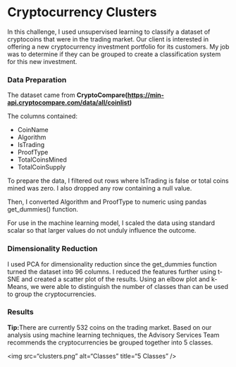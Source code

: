 # Cryptocurrency Clusters

In this challenge, I used unsupervised learning to classify a dataset of cryptocoins that were in the trading market. Our client is interested in offering a new cryptocurrency investment portfolio for its customers. My job was to determine if they can be grouped to create a classification system for this new investment.

### Data Preparation

The dataset came from __CryptoCompare(https://min-api.cryptocompare.com/data/all/coinlist)__

The columns contained:
  - CoinName
  - Algorithm
  - IsTrading
  - ProofType
  - TotalCoinsMined
  - TotalCoinSupply

To prepare the data, I filtered out rows where IsTrading is false or total coins mined was zero. I also dropped any row containing a null value.

Then, I converted Algorithm and ProofType to numeric using pandas get_dummies() function.

For use in the machine learning model, I scaled the data using standard scalar so that larger values do not unduly influence the outcome.

### Dimensionality Reduction

I used PCA for dimensionality reduction since the get_dummies function turned the dataset into 96 columns. I reduced the features further using t-SNE and created a scatter plot of the results. Using an elbow plot and k-Means, we were able to distinguish the number of classes than can be used to group the cryptocurrencies.

### Results

<div class="alert alert-block alert-info">
<b>Tip:</b>There are currently 532 coins on the trading market. Based on our analysis using machine learning techniques, the Advisory Services Team recommends the cryptocurrencies be grouped together into 5 classes.
</div>

<img src=“clusters.png” alt=“Classes” title=“5 Classes” />


